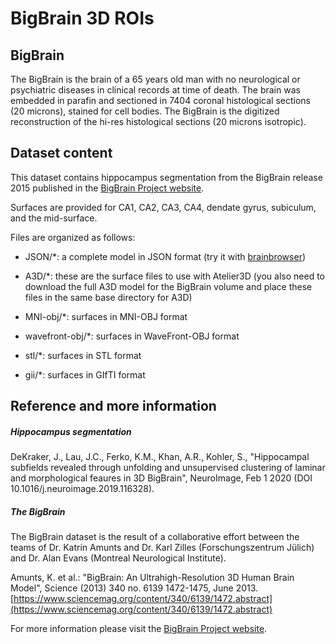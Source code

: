 # BigBrain 3D ROIs

## BigBrain

The BigBrain is the brain of a 65 years old man with no neurological or psychiatric
diseases in clinical records at time of death. The brain was embedded in parafin and
sectioned in 7404 coronal histological sections (20 microns), stained for cell bodies.
The BigBrain is the digitized reconstruction of the hi-res histological sections 
(20 microns isotropic).

## Dataset content

This dataset contains hippocampus segmentation from the  BigBrain release 2015 
published in the [BigBrain Project website](https://bigbrainproject.org).

Surfaces are provided for CA1, CA2, CA3, CA4, dendate gyrus, subiculum, and the mid-surface.

Files are organized as follows:

- JSON/*: a complete model in JSON format (try it with [brainbrowser](https://brainbrowser.cbrain.mcgill.ca/surface-viewer#ct))

- A3D/*: these are the surface files to use with Atelier3D (you also need to download the full A3D model for the BigBrain volume and place these files in the same base directory for A3D)

- MNI-obj/*: surfaces in MNI-OBJ format

- wavefront-obj/*: surfaces in WaveFront-OBJ format

- stl/*: surfaces in STL format

- gii/*: surfaces in GIfTI format

## Reference and more information

##### Hippocampus segmentation

DeKraker, J., Lau, J.C., Ferko, K.M., Khan, A.R., Kohler, S., "Hippocampal subfields revealed through unfolding and unsupervised clustering of laminar and morphological feaures in 3D BigBrain", NeuroImage, Feb 1 2020 (DOI 10.1016/j.neuroimage.2019.116328).

##### The BigBrain

The BigBrain dataset is the result of a collaborative effort between the
teams of Dr. Katrin Amunts and Dr. Karl Zilles (Forschungszentrum Jülich)
and Dr. Alan Evans (Montreal Neurological Institute). 

Amunts, K. et al.: "BigBrain: An Ultrahigh-Resolution 3D Human
Brain Model", Science (2013) 340 no. 6139 1472-1475, June 2013.
[https://www.sciencemag.org/content/340/6139/1472.abstract](https://www.sciencemag.org/content/340/6139/1472.abstract)

For more information please visit the [BigBrain Project website](https://bigbrainproject.org).